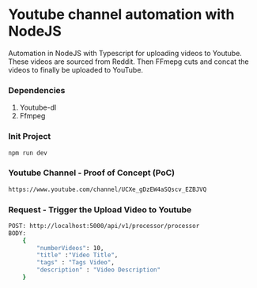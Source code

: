 # Youtube channel automation with NodeJS

Automation in NodeJS with Typescript for uploading videos to Youtube. These videos are sourced from Reddit. Then FFmepg cuts and concat the videos to finally be uploaded to YouTube.

### Dependencies

1. Youtube-dl
2. Ffmpeg

### Init Project
```sh
npm run dev
```
### Youtube Channel - Proof of Concept (PoC)
```sh
https://www.youtube.com/channel/UCXe_gDzEW4aSQscv_EZBJVQ
```

### Request - Trigger the Upload Video to Youtube
```sh
POST: http://localhost:5000/api/v1/processor/processor
BODY:
    {
        "numberVideos": 10,
        "title" :"Video Title",
        "tags" : "Tags Video",
        "description" : "Video Description"
    }
```
